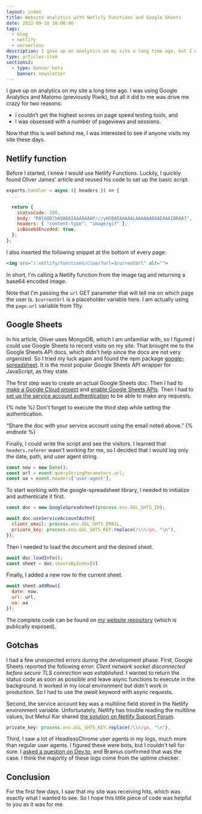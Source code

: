 ```yaml
---
layout: index
title: Website analytics with Netlify Functions and Google Sheets
date: 2022-09-10 10:00:00
tags:
  - blog
  - netlify
  - serverless
description: I gave up on analytics on my site a long time ago, but I was interested to see if anyone visits my site these days, so I built my own simple analytics.
type: articles-item
sections2:
  - type: banner-beta
    banner: newsletter
---
```


I gave up on analytics on my site a long time ago. I was using Google Analytics and Matomo (previously Piwik), but all it did to me was drive me crazy for two reasons:

- I couldn't get the highest scores on page speed testing tools, and
- I was obsessed with a number of pageviews and sessions.

Now that this is well behind me, I was interested to see if anyone visits my site these days.

## Netlify function

Before I started, I knew I would use Netlify Functions. Luckily, I quickly found Oliver James' article and reused his code to set up the basic script.

```js
exports.handler = async ({ headers }) => {
  ...

  return {
    statusCode: 200,
    body: "R0lGODlhAQABAIAAAAAAAP///yH5BAEAAAAALAAAAAABAAEAAAIBRAA7",
    headers: { "content-type": "image/gif" },
    isBase64Encoded: true,
  };
};
```

I also inserted the following snippet at the bottom of every page:

```html
<img src="/.netlify/functions/clue/?url=$currentUrl" alt="">
```

In short, I'm calling a Netlify function from the image tag and returning a base64 encoded image.

Note that I'm passing the `url` GET parameter that will tell me on which page the user is. `$currentUrl` is a placeholder variable here. I am actually using the `page.url` variable from 11ty.

## Google Sheets

In his article, Oliver uses MongoDB, which I am unfamiliar with, so I figured I could use Google Sheets to record visits on my site. That brought me to the Google Sheets API docs, which didn't help since the docs are not very organized. So I tried my luck again and found the npm package [google-spreadsheet](https://www.npmjs.com/package/google-spreadsheet). It is the most popular Google Sheets API wrapper for JavaScript, as they state.

The first step was to create an actual Google Sheets doc. Then I had to [make a Google Cloud project](https://developers.google.com/workspace/guides/create-project) and [enable Google Sheets APIs](https://developers.google.com/workspace/guides/enable-apis). Then I had to [set up the service account authentication](https://theoephraim.github.io/node-google-spreadsheet/#/getting-started/authentication?id=service-account) to be able to make any requests.

{% note %}
Don't forget to execute the third step while setting the authentication.

“Share the doc with your service account using the email noted above.”
{% endnote %}

Finally, I could write the script and see the visitors. I learned that `headers.referer` wasn't working for me, so I decided that I would log only the date, path, and user agent string.

```js
const now = new Date();
const url = event.queryStringParameters.url;
const ua = event.headers['user-agent'];
```

To start working with the google-spreadsheet library, I needed to initialize and authenticate it first.

```js
const doc = new GoogleSpreadsheet(process.env.GGL_SHTS_ID);

await doc.useServiceAccountAuth({
  client_email: process.env.GGL_SHTS_EMAIL,
  private_key: process.env.GGL_SHTS_KEY.replace(/\\n/gm, "\n"),
});
```

Then I needed to load the document and the desired sheet.

```js
await doc.loadInfo();
const sheet = doc.sheetsByIndex[0]
```

Finally, I added a new row to the current sheet.

```js
await sheet.addRow({
  date: now,
  url: url,
  ua: ua
});
```

The complete code can be found on [my website repository](https://github.com/maliMirkec/personal-website/blob/master/netlify/functions/clue.js) (which is publically exposed).

## Gotchas

I had a few unexpected errors during the development phase. First, Google Sheets reported the following error: *Client network socket disconnected before secure TLS connection was established*. I wanted to return the status code as soon as possible and leave async functions to execute in the background. It worked in my local environment but didn't work in production. So I had to use the *await* keyword with async requests.

Second, the service account key was a multiline field stored in the Netlify environment variable. Unfortunately, Netlify has trouble reading the multiline values, but Mehul Kar shared [the solution on Netlify Support Forum](https://answers.netlify.com/t/long-environment-variable-with-line-breaks-n/8514/6).

```js
private_key: process.env.GGL_SHTS_KEY.replace(/\\n/gm, "\n"),
```

Third, I saw a lot of HeadlessChrome user agents in my logs, much more than regular user agents. I figured these were bots, but I couldn't tell for sure. I [asked a question on Dev.to](https://dev.to/starbist/what-is-headlesschrome-user-agent-24f8), and Bramus confirmed that was the case. I think the majority of these logs come from the uptime checker.

## Conclusion

For the first few days, I saw that my site was receiving hits, which was exactly what I wanted to see. So I hope this little piece of code was helpful to you as it was for me.
